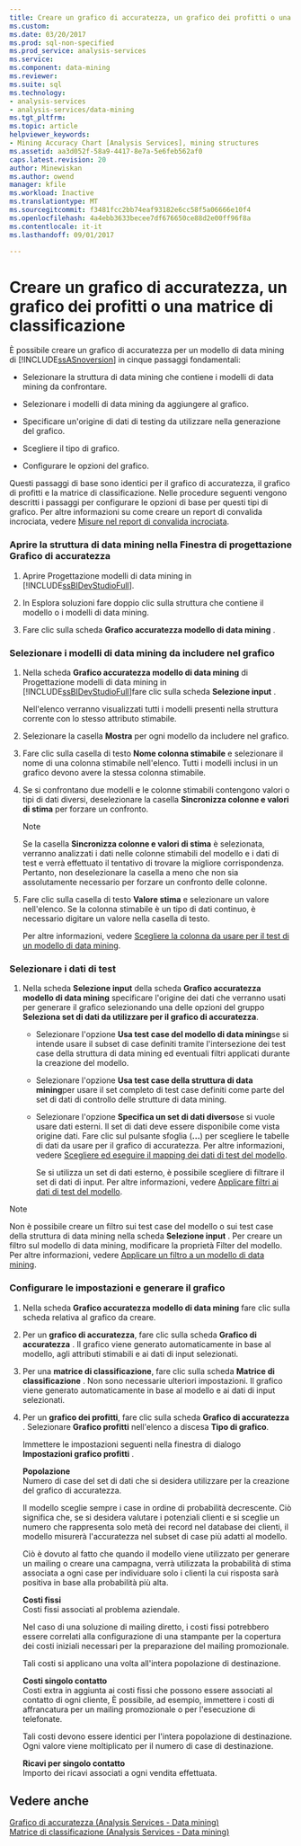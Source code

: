 ```yaml
---
title: Creare un grafico di accuratezza, un grafico dei profitti o una matrice di classificazione | Documenti Microsoft
ms.custom: 
ms.date: 03/20/2017
ms.prod: sql-non-specified
ms.prod_service: analysis-services
ms.service: 
ms.component: data-mining
ms.reviewer: 
ms.suite: sql
ms.technology:
- analysis-services
- analysis-services/data-mining
ms.tgt_pltfrm: 
ms.topic: article
helpviewer_keywords:
- Mining Accuracy Chart [Analysis Services], mining structures
ms.assetid: aa3d052f-58a9-4417-8e7a-5e6feb562af0
caps.latest.revision: 20
author: Minewiskan
ms.author: owend
manager: kfile
ms.workload: Inactive
ms.translationtype: MT
ms.sourcegitcommit: f3481fcc2bb74eaf93182e6cc58f5a06666e10f4
ms.openlocfilehash: 4a4ebb3633becee7df676650ce88d2e00ff96f8a
ms.contentlocale: it-it
ms.lasthandoff: 09/01/2017

---
```

# <a name="create-a-lift-chart-profit-chart-or-classification-matrix"></a>Creare un grafico di accuratezza, un grafico dei profitti o una matrice di classificazione
  È possibile creare un grafico di accuratezza per un modello di data mining di [!INCLUDE[ssASnoversion](../../includes/ssasnoversion-md.md)] in cinque passaggi fondamentali:  
  
-   Selezionare la struttura di data mining che contiene i modelli di data mining da confrontare.  
  
-   Selezionare i modelli di data mining da aggiungere al grafico.  
  
-   Specificare un'origine di dati di testing da utilizzare nella generazione del grafico.  
  
-   Scegliere il tipo di grafico.  
  
-   Configurare le opzioni del grafico.  
  
 Questi passaggi di base sono identici per il grafico di accuratezza, il grafico di profitti e la matrice di classificazione. Nelle procedure seguenti vengono descritti i passaggi per configurare le opzioni di base per questi tipi di grafico. Per altre informazioni su come creare un report di convalida incrociata, vedere [Misure nel report di convalida incrociata](../../analysis-services/data-mining/measures-in-the-cross-validation-report.md).  
  
### <a name="open-the-mining-structure-in-the-accuracy-chart-designer"></a>Aprire la struttura di data mining nella Finestra di progettazione Grafico di accuratezza  
  
1.  Aprire Progettazione modelli di data mining in [!INCLUDE[ssBIDevStudioFull](../../includes/ssbidevstudiofull-md.md)].  
  
2.  In Esplora soluzioni fare doppio clic sulla struttura che contiene il modello o i modelli di data mining.  
  
3.  Fare clic sulla scheda **Grafico accuratezza modello di data mining** .  
  
### <a name="select-mining-models-for-inclusion-in-the-chart"></a>Selezionare i modelli di data mining da includere nel grafico  
  
1.  Nella scheda **Grafico accuratezza modello di data mining** di Progettazione modelli di data mining in [!INCLUDE[ssBIDevStudioFull](../../includes/ssbidevstudiofull-md.md)]fare clic sulla scheda **Selezione input** .  
  
     Nell'elenco verranno visualizzati tutti i modelli presenti nella struttura corrente con lo stesso attributo stimabile.  
  
2.  Selezionare la casella **Mostra** per ogni modello da includere nel grafico.  
  
3.  Fare clic sulla casella di testo **Nome colonna stimabile** e selezionare il nome di una colonna stimabile nell'elenco. Tutti i modelli inclusi in un grafico devono avere la stessa colonna stimabile.  
  
4.  Se si confrontano due modelli e le colonne stimabili contengono valori o tipi di dati diversi, deselezionare la casella **Sincronizza colonne e valori di stima** per forzare un confronto.  
  
    > [!NOTE]  
    >  Se la casella **Sincronizza colonne e valori di stima** è selezionata, verranno analizzati i dati nelle colonne stimabili del modello e i dati di test e verrà effettuato il tentativo di trovare la migliore corrispondenza. Pertanto, non deselezionare la casella a meno che non sia assolutamente necessario per forzare un confronto delle colonne.  
  
5.  Fare clic sulla casella di testo **Valore stima** e selezionare un valore nell'elenco. Se la colonna stimabile è un tipo di dati continuo, è necessario digitare un valore nella casella di testo.  
  
     Per altre informazioni, vedere [Scegliere la colonna da usare per il test di un modello di data mining](../../analysis-services/data-mining/choose-the-column-to-use-for-testing-a-mining-model.md).  
  
### <a name="select-testing-data"></a>Selezionare i dati di test  
  
1.  Nella scheda **Selezione input** della scheda **Grafico accuratezza modello di data mining** specificare l'origine dei dati che verranno usati per generare il grafico selezionando una delle opzioni del gruppo **Seleziona set di dati da utilizzare per il grafico di accuratezza**.  
  
    -   Selezionare l'opzione **Usa test case del modello di data mining**se si intende usare il subset di case definiti tramite l'intersezione dei test case della struttura di data mining ed eventuali filtri applicati durante la creazione del modello.  
  
    -   Selezionare l'opzione **Usa test case della struttura di data mining**per usare il set completo di test case definiti come parte del set di dati di controllo delle strutture di data mining.  
  
    -   Selezionare l'opzione **Specifica un set di dati diverso**se si vuole usare dati esterni.  Il set di dati deve essere disponibile come vista origine dati.   Fare clic sul pulsante sfoglia (**...**) per scegliere le tabelle di dati da usare per il grafico di accuratezza. Per altre informazioni, vedere [Scegliere ed eseguire il mapping dei dati di test del modello](../../analysis-services/data-mining/choose-and-map-model-testing-data.md).  
  
         Se si utilizza un set di dati esterno, è possibile scegliere di filtrare il set di dati di input. Per altre informazioni, vedere [Applicare filtri ai dati di test del modello](../../analysis-services/data-mining/apply-filters-to-model-testing-data.md).  
  
> [!NOTE]  
>  Non è possibile creare un filtro sui test case del modello o sui test case della struttura di data mining nella scheda **Selezione input** . Per creare un filtro sul modello di data mining, modificare la proprietà Filter del modello. Per altre informazioni, vedere [Applicare un filtro a un modello di data mining](../../analysis-services/data-mining/apply-a-filter-to-a-mining-model.md).  
  
### <a name="configure-chart-settings-and-generate-the-chart"></a>Configurare le impostazioni e generare il grafico  
  
1.  Nella scheda **Grafico accuratezza modello di data mining** fare clic sulla scheda relativa al grafico da creare.  
  
2.  Per un **grafico di accuratezza**, fare clic sulla scheda **Grafico di accuratezza** . Il grafico viene generato automaticamente in base al modello, agli attributi stimabili e ai dati di input selezionati.  
  
3.  Per una **matrice di classificazione**, fare clic sulla scheda **Matrice di classificazione** . Non sono necessarie ulteriori impostazioni. Il grafico viene generato automaticamente in base al modello e ai dati di input selezionati.  
  
4.  Per un **grafico dei profitti**, fare clic sulla scheda **Grafico di accuratezza** . Selezionare **Grafico profitti** nell'elenco a discesa **Tipo di grafico**.  
  
     Immettere le impostazioni seguenti nella finestra di dialogo **Impostazioni grafico profitti** .  
  
     **Popolazione**  
     Numero di case del set di dati che si desidera utilizzare per la creazione del grafico di accuratezza.  
  
     Il modello sceglie sempre i case in ordine di probabilità decrescente. Ciò significa che, se si desidera valutare i potenziali clienti e si sceglie un numero che rappresenta solo metà dei record nel database dei clienti, il modello misurerà l'accuratezza nel subset di case più adatti al modello.  
  
     Ciò è dovuto al fatto che quando il modello viene utilizzato per generare un mailing o creare una campagna, verrà utilizzata la probabilità di stima associata a ogni case per individuare solo i clienti la cui risposta sarà positiva in base alla probabilità più alta.  
  
     **Costi fissi**  
     Costi fissi associati al problema aziendale.  
  
     Nel caso di una soluzione di mailing diretto, i costi fissi potrebbero essere correlati alla configurazione di una stampante per la copertura dei costi iniziali necessari per la preparazione del mailing promozionale.  
  
     Tali costi si applicano una volta all'intera popolazione di destinazione.  
  
     **Costi singolo contatto**  
     Costi extra in aggiunta ai costi fissi che possono essere associati al contatto di ogni cliente, È possibile, ad esempio, immettere i costi di affrancatura per un mailing promozionale o per l'esecuzione di telefonate.  
  
     Tali costi devono essere identici per l'intera popolazione di destinazione. Ogni valore viene moltiplicato per il numero di case di destinazione.  
  
     **Ricavi per singolo contatto**  
     Importo dei ricavi associati a ogni vendita effettuata.  
  
## <a name="see-also"></a>Vedere anche  
 [Grafico di accuratezza &#40;Analysis Services - Data mining&#41;](../../analysis-services/data-mining/lift-chart-analysis-services-data-mining.md)   
 [Matrice di classificazione &#40;Analysis Services - Data mining&#41;](../../analysis-services/data-mining/classification-matrix-analysis-services-data-mining.md)  
  
  


